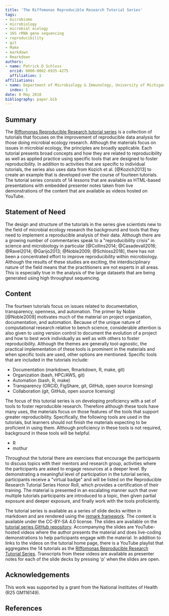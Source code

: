 ```yaml
---
title: 'The Riffomonas Reproducible Research Tutorial Series'
tags:
- microbiome
- microbiology
- microbial ecology
- 16S rRNA gene sequencing
- reproducibility
- git
- Make
- markdown
- Rmarkdown
authors:
- name: Patrick D Schloss
  orcid: 0000-0002-6935-4275
  affiliation: 1
affiliations:
- name: Department of Microbiology & Immunology, University of Michigan, Ann Arbor, MI USA
  index: 1
date: 8 May 2018
bibliography: paper.bib
---
```


## Summary
The [Riffomonas Reproducible Research tutorial series](https://www.riffomonas.org/reproducible_research) is a collection of tutorials that focuses on the improvement of reproducible data analysis for those doing microbial ecology research. Although the materials focus on issues in microbial ecology, the principles are broadly applicable. Each tutorial presents broad concepts and how they are related to reproducibility as well as applied practice using specific tools that are designed to foster reproducibility. In addition to activities that are specific to individual tutorials, the series also uses data from Kozich et al. [@Kozich2013] to create an example that is developed over the course of fourteen tutorials. The tutorial series consists of 14 lessons that are available as HTML-based presentations with embedded presenter notes taken from live demonstrations of the content that are available as videos hosted on YouTube.


## Statement of Need
The design and structure of the tutorials in the series give scientists new to the field of microbial ecology research the background and tools that they need to implement a reproducible analysis of their data. Although there are a growing number of commentaries speak to a "reproducibility crisis" in science and microbiology in particular [@Collins2014; @Casadevall2016; @Ravel2014; @Garijo2013; @Noble2009; @Schloss2018], there has not been a concentrated effort to improve reproducibility within microbiology. Although the results of these studies are exciting, the interdisciplinary nature of the field means that the practitioners are not experts in all areas. This is especially true in the analysis of the large datasets that are being generated using high throughput sequencing.


## Content
The fourteen tutorials focus on issues related to documentation, transparency, openness, and automation. The primer by Noble [@Noble2009] motivates much of the material on project organization, documentation, and automation. Because of the unique nature of computational research relative to bench science, considerable attention is also given to using version control to document the evolution of a project and how to best work individually as well as with others to foster reproducibility. Although the themes are generally tool-agnostic, the practical implementation of these tools is prominent in the materials and when specific tools are used, other options are mentioned. Specific tools that are included in the tutorials include:

* Documentation (markdown, Rmarkdown, R, make, git)
* Organization (bash, HPC/AWS, git)
* Automation (bash, R, make)
* Transparency (ORCID, FigShare, git, GitHub, open source licensing)
* Collaboration (git, GitHub, open source licensing)

The focus of this tutorial series is on developing proficiency with a set of tools to foster reproducible research. Therefore although these tools have many uses, the materials focus on those features of the tools that support greater reproducibility. Specifically, the following tools are used in the tutorials, but learners should not finish the materials expecting to be proficient in using them. Although proficiency in these tools is not required, background in these tools will be helpful.

* R
* mothur


Throughout the tutorial there are exercises that encourage the participants to discuss topics with their mentors and research group, activities where the participants are asked to engage resources at a deeper level. By demonstrating a meaningful level of participation in the tutorial series, participants receive a "virtual badge" and will be listed on the Reproducible Research Tutorial Series Honor Roll, which provides a certification of their training. The material is presented in an escalating manner such that over multiple tutorials participants are introduced to a topic, then given partial exposure and deeper exposure, and finally work with the tools proficiently.

The tutorial series is available as a series of slide decks written in markdown and are rendered using the [remark framework](https://remarkjs.com). The content is available under the CC-BY-SA 4.0 license. The slides are available on the [tutorial series GitHub repository](https://github.com/riffomonas/reproducible_research). Accompanying the slides are YouTube-hosted videos where the author presents the material and does live-coding demonstrations to help participants engage with the material. In addition to links to the videos on the tutorial home page, there is a YouTube playlist that aggregates the 14 tutorials as the [Riffomonas Reproducible Research Tutorial Series](https://www.youtube.com/watch?v=CfO_f6a3XSo&list=PLmNrK_nkqBpL0d2E26TqPkmTAfelYKbQX). Transcripts from these videos are available as presenter notes for each of the slide decks by pressing 'p' when the slides are open.


## Acknowledgements
This work was supported by a grant from the National Institutes of Health (R25 GM116149).


## References

